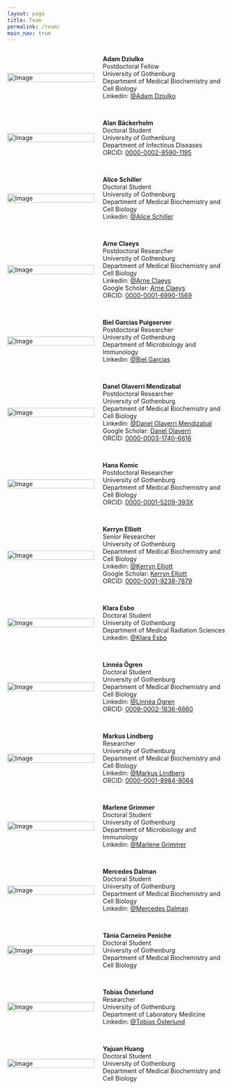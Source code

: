 ```yaml
---
layout: page
title: Team
permalink: /team/
main_nav: true
---
```


<!-- Team photo of SBW2026: will come later -->

<!-- member: -->

<div style="display: flex;align-items: center;">
    <div style="flex: 0 0 200px; padding-right: 10px;">
        <img src="{{ site.baseurl }}/assets/team/Adam_Dziulko.jpg" alt="Image" style="width: 100%;">
    </div>
    <div style="flex: 1; padding-left: 10px;">
        <p><strong>Adam Dziulko</strong> <br>
        Postdoctoral Fellow <br>
        University of Gothenburg <br>
        Department of Medical Biochemistry and Cell Biology <br>
        Linkedin: <a href="https://www.linkedin.com/in/adam-dziulko" target="_blank">@Adam Dziulko</a> <br>
        </p>
    </div>
</div>

<br>

<!-- member: -->

<div style="display: flex;align-items: center;">
    <div style="flex: 0 0 200px; padding-right: 10px;">
        <!-- TODO: Replace placeholder with actual photo when uploaded -->
        <img src="{{ site.baseurl }}/assets/icons/user.png" alt="Image" style="width: 100%;">
        <!-- <img src="{{ site.baseurl }}/assets/team/Alan_Backerholm.jpg" alt="Image" style="width: 100%;"> -->
    </div>
    <div style="flex: 1; padding-left: 10px;">
        <p><strong>Alan Bäckerholm</strong> <br>
        Doctoral Student <br>
        University of Gothenburg <br>
        Department of Infectious Diseases <br>
        ORCID: <a href="https://orcid.org/0000-0002-8590-1195" target="_blank">0000-0002-8590-1195</a>
        </p>
    </div>
</div>

<br>

<!-- member: -->

<div style="display: flex;align-items: center;">
    <div style="flex: 0 0 200px; padding-right: 10px;">
        <img src="{{ site.baseurl }}/assets/team/Alice_Schiller.jpg" alt="Image" style="width: 100%;">
    </div>
    <div style="flex: 1; padding-left: 10px;">
        <p><strong>Alice Schiller</strong> <br>
        Doctoral Student <br>
        University of Gothenburg <br>
        Department of Medical Biochemistry and Cell Biology <br>
        Linkedin: <a href="https://se.linkedin.com/in/alice-schiller-60189a1b6" target="_blank">@Alice Schiller</a>
        </p>
    </div>
</div>

<br>

<!-- member: -->

<div style="display: flex;align-items: center;">
    <div style="flex: 0 0 200px; padding-right: 10px;">
        <img src="{{ site.baseurl }}/assets/team/Arne_Claeys.png" alt="Image" style="width: 100%;">
    </div>
    <div style="flex: 1; padding-left: 10px;">
        <p><strong>Arne Claeys</strong> <br>
        Postdoctoral Researcher <br>
        University of Gothenburg <br>
        Department of Medical Biochemistry and Cell Biology <br>
        Linkedin: <a href="https://www.linkedin.com/in/arne-claeys-27b21515a/" target="_blank">@Arne Claeys</a> <br>
        Google Scholar: <a href="https://scholar.google.com/citations?user=Z2AQryAAAAAJ" target="_blank">Arne Claeys</a> <br>
        ORCID: <a href="https://orcid.org/0000-0001-6990-1569" target="_blank">0000-0001-6990-1569</a>
        </p>
    </div>
</div>

<br>

<!-- member: -->

<div style="display: flex;align-items: center;">
    <div style="flex: 0 0 200px; padding-right: 10px;">
        <!-- TODO: Replace placeholder with actual photo when uploaded -->
        <img src="{{ site.baseurl }}/assets/icons/user.png" alt="Image" style="width: 100%;">
        <!-- <img src="{{ site.baseurl }}/assets/team/Biel_Garcias_Puigserver.jpg" alt="Image" style="width: 100%;"> -->
    </div>
    <div style="flex: 1; padding-left: 10px;">
        <p><strong>Biel Garcias Puigserver</strong> <br>
        Postdoctoral Researcher <br>
        University of Gothenburg <br>
        Department of Microbiology and Immunology <br>
        Linkedin: <a href="https://www.linkedin.com/in/biel-garcias-319326101/" target="_blank">@Biel Garcias</a>
        </p>
    </div>
</div>

<br>

<!-- member: -->

<div style="display: flex;align-items: center;">
    <div style="flex: 0 0 200px; padding-right: 10px;">
        <img src="{{ site.baseurl }}/assets/team/DanelOlaverri.jpg" alt="Image" style="width: 100%;">
    </div>
    <div style="flex: 1; padding-left: 10px;">
        <p><strong>Danel Olaverri Mendizabal</strong> <br>
        Postdoctoral Researcher <br>
        University of Gothenburg <br>
        Department of Medical Biochemistry and Cell Biology <br>
        Linkedin: <a href="https://es.linkedin.com/in/danelolaverri/en" target="_blank">@Danel Olaverri Mendizabal</a> <br>
        Google Scholar: <a href="https://scholar.google.com/citations?user=gQYLLLEAAAAJ" target="_blank">Danel Olaverri</a> <br>
        ORCID: <a href="https://orcid.org/0000-0003-1740-6616" target="_blank">0000-0003-1740-6616</a>
        </p>
    </div>
</div>

<br>

<!-- member: -->

<div style="display: flex;align-items: center;">
    <div style="flex: 0 0 200px; padding-right: 10px;">
        <img src="{{ site.baseurl }}/assets/team/Hana_Komic.jpg" alt="Image" style="width: 100%;">
    </div>
    <div style="flex: 1; padding-left: 10px;">
        <p><strong>Hana Komic</strong> <br>
        Postdoctoral Researcher <br>
        University of Gothenburg <br>
        Department of Medical Biochemistry and Cell Biology <br>
        ORCID: <a href="https://orcid.org/0000-0001-5209-393X" target="_blank">0000-0001-5209-393X</a>
        </p>
    </div>
</div>

<br>

<!-- member: -->

<div style="display: flex;align-items: center;">
    <div style="flex: 0 0 200px; padding-right: 10px;">
        <img src="{{ site.baseurl }}/assets/team/Kerryn_Elliott.jpg" alt="Image" style="width: 100%;">
    </div>
    <div style="flex: 1; padding-left: 10px;">
        <p><strong>Kerryn Elliott</strong> <br>
        Senior Researcher <br>
        University of Gothenburg <br>
        Department of Medical Biochemistry and Cell Biology <br>
        Linkedin: <a href="https://se.linkedin.com/in/kerryn-elliott-36158243" target="_blank">@Kerryn Elliott</a> <br>
        Google Scholar: <a href="https://scholar.google.com/citations?user=OGKQFI0AAAAJ" target="_blank">Kerryn Elliott</a> <br>
        ORCID: <a href="https://orcid.org/0000-0001-9238-7879" target="_blank">0000-0001-9238-7879</a>
        </p>
    </div>
</div>

<br>

<!-- member: -->

<div style="display: flex;align-items: center;">
    <div style="flex: 0 0 200px; padding-right: 10px;">
        <img src="{{ site.baseurl }}/assets/team/Klara_Esbo.jpg" alt="Image" style="width: 100%;">
    </div>
    <div style="flex: 1; padding-left: 10px;">
        <p><strong>Klara Esbo</strong> <br>
        Doctoral Student <br>
        University of Gothenburg <br>
        Department of Medical Radiation Sciences <br>
        Linkedin: <a href="https://se.linkedin.com/in/klara-esbo-2474a919a" target="_blank">@Klara Esbo</a>
        </p>
    </div>
</div>

<br>

<!-- member: -->

<div style="display: flex;align-items: center;">
    <div style="flex: 0 0 200px; padding-right: 10px;">
        <img src="{{ site.baseurl }}/assets/team/Linnea_Ogren.jpg" alt="Image" style="width: 100%;">
    </div>
    <div style="flex: 1; padding-left: 10px;">
        <p><strong>Linnéa Ögren</strong> <br>
        Doctoral Student <br>
        University of Gothenburg <br>
        Department of Medical Biochemistry and Cell Biology <br>
        Linkedin: <a href="https://se.linkedin.com/in/linneaogren" target="_blank">@Linnéa Ögren</a> <br>
        ORCID: <a href="https://orcid.org/0009-0002-1836-6660" target="_blank">0009-0002-1836-6660</a>
        </p>
    </div>
</div>

<br>

<!-- member: -->

<div style="display: flex;align-items: center;">
    <div style="flex: 0 0 200px; padding-right: 10px;">
        <!-- TODO: Replace placeholder with actual photo when uploaded -->
        <img src="{{ site.baseurl }}/assets/icons/user.png" alt="Image" style="width: 100%;">
        <!-- <img src="{{ site.baseurl }}/assets/team/Markus_Lindberg.jpg" alt="Image" style="width: 100%;"> -->
    </div>
    <div style="flex: 1; padding-left: 10px;">
        <p><strong>Markus Lindberg</strong> <br>
        Researcher <br>
        University of Gothenburg <br>
        Department of Medical Biochemistry and Cell Biology <br>
        Linkedin: <a href="https://se.linkedin.com/in/markus-lindberg-45003379" target="_blank">@Markus Lindberg</a> <br>
        ORCID: <a href="https://orcid.org/0000-0001-8984-8064" target="_blank">0000-0001-8984-8064</a>
        </p>
    </div>
</div>

<br>

<!-- member: -->

<div style="display: flex;align-items: center;">
    <div style="flex: 0 0 200px; padding-right: 10px;">
        <img src="{{ site.baseurl }}/assets/team/Marlene_Grimmer.png" alt="Image" style="width: 100%;">
    </div>
    <div style="flex: 1; padding-left: 10px;">
        <p><strong>Marlene Grimmer</strong> <br>
        Doctoral Student <br>
        University of Gothenburg <br>
        Department of Microbiology and Immunology <br>
        Linkedin: <a href="https://se.linkedin.com/in/marlene-grimmer-2728672b9" target="_blank">@Marlene Grimmer</a>
        </p>
    </div>
</div>

<br>

<!-- member: -->

<div style="display: flex;align-items: center;">
    <div style="flex: 0 0 200px; padding-right: 10px;">
        <img src="{{ site.baseurl }}/assets/team/Mercedes_Dalman.png" alt="Image" style="width: 100%;">
    </div>
    <div style="flex: 1; padding-left: 10px;">
        <p><strong>Mercedes Dalman</strong> <br>
        Doctoral Student <br>
        University of Gothenburg <br>
        Department of Medical Biochemistry and Cell Biology <br>
        Linkedin: <a href="https://se.linkedin.com/in/mercedes-dalman-9645bb1a1" target="_blank">@Mercedes Dalman</a>
        </p>
    </div>
</div>

<br>

<!-- member: -->

<div style="display: flex;align-items: center;">
    <div style="flex: 0 0 200px; padding-right: 10px;">
        <img src="{{ site.baseurl }}/assets/team/Tania_Peniche.jpg" alt="Image" style="width: 100%;">
    </div>
    <div style="flex: 1; padding-left: 10px;">
        <p><strong>Tânia Carneiro Peniche</strong> <br>
        Doctoral Student <br>
        University of Gothenburg <br>
        Department of Medical Biochemistry and Cell Biology <br>
        </p>
    </div>
</div>

<br>

<!-- member: -->

<div style="display: flex;align-items: center;">
    <div style="flex: 0 0 200px; padding-right: 10px;">
        <!-- TODO: Replace placeholder with actual photo when uploaded -->
        <img src="{{ site.baseurl }}/assets/icons/user.png" alt="Image" style="width: 100%;">
        <!-- <img src="{{ site.baseurl }}/assets/team/Tobias_Osterlund.jpg" alt="Image" style="width: 100%;"> -->
    </div>
    <div style="flex: 1; padding-left: 10px;">
        <p><strong>Tobias Österlund</strong> <br>
        Researcher <br>
        University of Gothenburg <br>
        Department of Laboratory Medicine <br>
        Linkedin: <a href="https://se.linkedin.com/in/tobias-österlund-4b483812" target="_blank">@Tobias Österlund</a>
        </p>
    </div>
</div>

<br>

<!-- member: -->

<div style="display: flex;align-items: center;">
    <div style="flex: 0 0 200px; padding-right: 10px;">
        <!-- TODO: Replace placeholder with actual photo when uploaded -->
        <img src="{{ site.baseurl }}/assets/icons/user.png" alt="Image" style="width: 100%;">
        <!-- <img src="{{ site.baseurl }}/assets/team/Yajuan_Huang.jpg" alt="Image" style="width: 100%;"> -->
    </div>
    <div style="flex: 1; padding-left: 10px;">
        <p><strong>Yajuan Huang</strong> <br>
        Doctoral Student <br>
        University of Gothenburg <br>
        Department of Medical Biochemistry and Cell Biology
        </p>
    </div>
</div>

